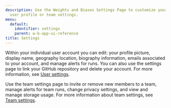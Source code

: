 ```yaml
---
description: Use the Weights and Biases Settings Page to customize your individual
  user profile or team settings.
menu:
  default:
    identifier: settings
    parent: w-b-app-ui-reference
title: Settings
---
```


Within your individual user account you can edit: your profile picture, display name, geography location, biography information, emails associated to your account, and manage alerts for runs. You can also use the settings page to link your GitHub repository and delete your account. For more information, see [User settings](./user-settings/).

Use the team settings page to invite or remove new members to a team, manage alerts for team runs, change privacy settings, and view and manage storage usage. For more information about team settings, see [Team settings](./team-settings/).